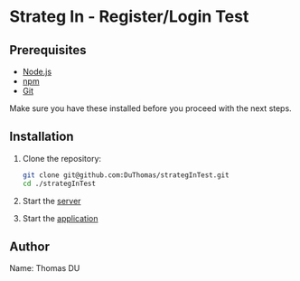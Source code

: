 # Strateg In - Register/Login Test

## Prerequisites

- [Node.js](https://nodejs.org/en/)
- [npm](https://www.npmjs.com/)
- [Git](https://git-scm.com/)

Make sure you have these installed before you proceed with the next steps.

## Installation

1. Clone the repository:

   ```bash
   git clone git@github.com:DuThomas/strategInTest.git
   cd ./strategInTest
   ```

2. Start the [server](./server/README.md)

3. Start the [application](./client/README.md)

## Author

Name: Thomas DU
